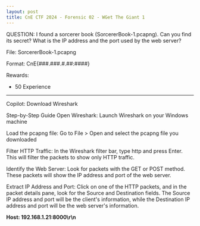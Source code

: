 ```yaml
---
layout: post
title: CnE CTF 2024 - Forensic 02 - WGet The Giant 1
---
```

QUESTION:
I found a sorcerer book (SorcererBook-1.pcapng). Can you find its secret?
What is the IP address and the port used by the web server?

File: 
SorcererBook-1.pcapng

Format: 
CnE{###.###.#.##:####}

Rewards:
* 50 Experience

---
Copilot:
Download Wireshark

Step-by-Step Guide
Open Wireshark: Launch Wireshark on your Windows machine

Load the pcapng file: Go to File > Open and select the pcapng file you downloaded

Filter HTTP Traffic: In the Wireshark filter bar, type http and press Enter. This will filter the packets to show only HTTP traffic.

Identify the Web Server: Look for packets with the GET or POST method. These packets will show the IP address and port of the web server.

Extract IP Address and Port: Click on one of the HTTP packets, and in the packet details pane, look for the Source and Destination fields. The Source IP address and port will be the client's information, while the Destination IP address and port will be the web server's information.

**Host: 192.168.1.21:8000\r\n**